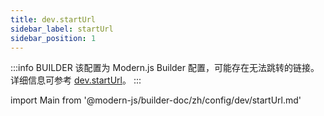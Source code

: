 ```yaml
---
title: dev.startUrl
sidebar_label: startUrl
sidebar_position: 1
---
```


:::info BUILDER
该配置为 Modern.js Builder 配置，可能存在无法跳转的链接。详细信息可参考 [dev.startUrl](https://modernjs.dev/builder/zh/api/config-dev.html#dev-starturl)。
:::

import Main from '@modern-js/builder-doc/zh/config/dev/startUrl.md'

<Main />
